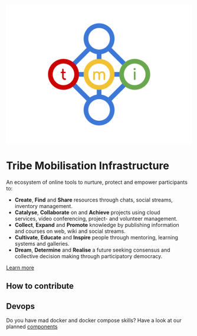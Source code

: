 ![TMI Logo](./docs/svg/tmi.svg)


# Tribe Mobilisation Infrastructure

An ecosystem of online tools to nurture, protect and empower participants to:

* **Create**, **Find** and **Share** resources through chats, social streams, \
  inventory management.
* **Catalyse**, **Collaborate** on and **Achieve** projects using cloud \
  services, video conferencing, project- and volunteer management.
* **Collect**, **Expand** and **Promote** knowledge by publishing information \
  and courses on web, wiki and social streams.
* **Cultivate**, **Educate** and **Inspire** people through mentoring, learning\
  systems and galleries.
* **Dream**, **Determine** and **Realise** a future seeking consensus and
  collective decision making through participatory democracy.

[Learn more](./MORE.md)


## How to contribute

## Devops

Do you have mad docker and docker compose skills? Have a look at our planned [components](./components)
